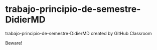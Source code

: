 # trabajo-principio-de-semestre-DidierMD
trabajo-principio-de-semestre-DidierMD created by GitHub Classroom

Beware!
